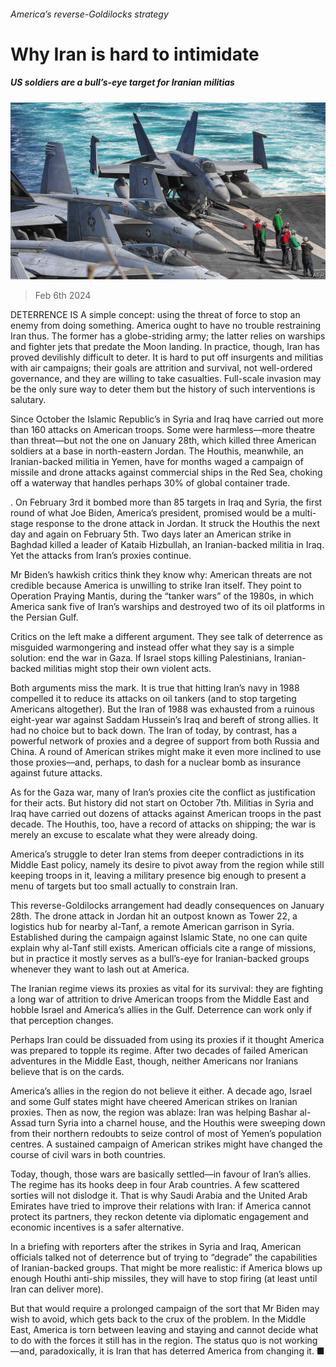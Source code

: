 ###### America’s reverse-Goldilocks strategy

# Why Iran is hard to intimidate 

##### US soldiers are a bull’s-eye target for Iranian militias 

![image](images/20240210_MAP004.jpg) 

> Feb 6th 2024 

DETERRENCE IS A simple concept: using the threat of force to stop an enemy from doing something. America ought to have no trouble restraining Iran thus. The former has a globe-striding army; the latter relies on warships and fighter jets that predate the Moon landing. In practice, though, Iran has proved devilishly difficult to deter. It is hard to put off insurgents and militias with air campaigns; their goals are attrition and survival, not well-ordered governance, and they are willing to take casualties. Full-scale invasion may be the only sure way to deter them but the history of such interventions is salutary.

Since October the Islamic Republic’s  in Syria and Iraq have carried out more than 160 attacks on American troops. Some were harmless—more theatre than threat—but not the one on January 28th, which killed three American soldiers at a base in north-eastern Jordan. The Houthis, meanwhile, an Iranian-backed militia in Yemen, have for months waged a campaign of missile and drone attacks against commercial ships in the Red Sea, choking off a waterway that handles perhaps 30% of global container trade.

. On February 3rd it bombed more than 85 targets in Iraq and Syria, the first round of what Joe Biden, America’s president, promised would be a multi-stage response to the drone attack in Jordan. It struck the Houthis the next day and again on February 5th. Two days later an American strike in Baghdad killed a leader of Kataib Hizbullah, an Iranian-backed militia in Iraq. Yet the attacks from Iran’s proxies continue.

Mr Biden’s hawkish critics think they know why: American threats are not credible because America is unwilling to strike Iran itself. They point to Operation Praying Mantis, during the “tanker wars” of the 1980s, in which America sank five of Iran’s warships and destroyed two of its oil platforms in the Persian Gulf.

Critics on the left make a different argument. They see talk of deterrence as misguided warmongering and instead offer what they say is a simple solution: end the war in Gaza. If Israel stops killing Palestinians, Iranian-backed militias might stop their own violent acts.

Both arguments miss the mark. It is true that hitting Iran’s navy in 1988 compelled it to reduce its attacks on oil tankers (and to stop targeting Americans altogether). But the Iran of 1988 was exhausted from a ruinous eight-year war against Saddam Hussein’s Iraq and bereft of strong allies. It had no choice but to back down. The Iran of today, by contrast, has a powerful network of proxies and a degree of support from both Russia and China. A round of American strikes might make it even more inclined to use those proxies—and, perhaps, to dash for a nuclear bomb as insurance against future attacks.

As for the Gaza war, many of Iran’s proxies cite the conflict as justification for their acts. But history did not start on October 7th. Militias in Syria and Iraq have carried out dozens of attacks against American troops in the past decade. The Houthis, too, have a record of attacks on shipping; the war is merely an excuse to escalate what they were already doing.

America’s struggle to deter Iran stems from deeper contradictions in its Middle East policy, namely its desire to pivot away from the region while still keeping troops in it, leaving a military presence big enough to present a menu of targets but too small actually to constrain Iran.

This reverse-Goldilocks arrangement had deadly consequences on January 28th. The drone attack in Jordan hit an outpost known as Tower 22, a logistics hub for nearby al-Tanf, a remote American garrison in Syria. Established during the campaign against Islamic State, no one can quite explain why al-Tanf still exists. American officials cite a range of missions, but in practice it mostly serves as a bull’s-eye for Iranian-backed groups whenever they want to lash out at America.

The Iranian regime views its proxies as vital for its survival: they are fighting a long war of attrition to drive American troops from the Middle East and hobble Israel and America’s allies in the Gulf. Deterrence can work only if that perception changes. 

Perhaps Iran could be dissuaded from using its proxies if it thought America was prepared to topple its regime. After two decades of failed American adventures in the Middle East, though, neither Americans nor Iranians believe that is on the cards.

America’s allies in the region do not believe it either. A decade ago, Israel and some Gulf states might have cheered American strikes on Iranian proxies. Then as now, the region was ablaze: Iran was helping Bashar al-Assad turn Syria into a charnel house, and the Houthis were sweeping down from their northern redoubts to seize control of most of Yemen’s population centres. A sustained campaign of American strikes might have changed the course of civil wars in both countries.

Today, though, those wars are basically settled—in favour of Iran’s allies. The regime has its hooks deep in four Arab countries. A few scattered sorties will not dislodge it. That is why Saudi Arabia and the United Arab Emirates have tried to improve their relations with Iran: if America cannot protect its partners, they reckon detente via diplomatic engagement and economic incentives is a safer alternative.

In a briefing with reporters after the strikes in Syria and Iraq, American officials talked not of deterrence but of trying to “degrade” the capabilities of Iranian-backed groups. That might be more realistic: if America blows up enough Houthi anti-ship missiles, they will have to stop firing (at least until Iran can deliver more).

But that would require a prolonged campaign of the sort that Mr Biden may wish to avoid, which gets back to the crux of the problem. In the Middle East, America is torn between leaving and staying and cannot decide what to do with the forces it still has in the region. The status quo is not working—and, paradoxically, it is Iran that has deterred America from changing it. ■


